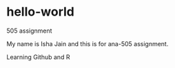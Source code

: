 # hello-world
505 assignment

My name is Isha Jain and this is for ana-505 assignment.

Learning Github and R
